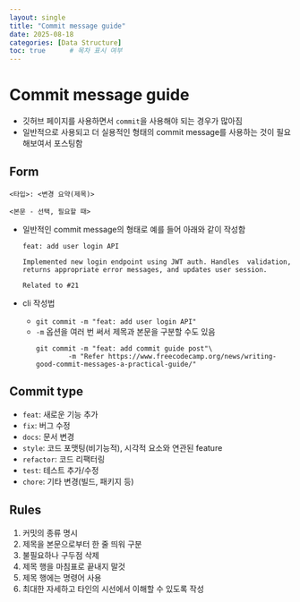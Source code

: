 ```yaml
---
layout: single
title: "Commit message guide"
date: 2025-08-18
categories: [Data Structure]
toc: true      # 목차 표시 여부
---
```


# Commit message guide
- 깃허브 페이지를 사용하면서 `commit`을 사용해야 되는 경우가 많아짐
- 일반적으로 사용되고 더 실용적인 형태의 commit message를 사용하는 것이 필요해보여서 포스팅함

## Form
```
<타입>: <변경 요약(제목)>

<본문 - 선택, 필요할 때>
```
- 일반적인 commit message의 형태로 예를 들어 아래와 같이 작성함

    ```
    feat: add user login API

    Implemented new login endpoint using JWT auth. Handles  validation,
    returns appropriate error messages, and updates user session.

    Related to #21
    ```
- cli 작성법
    - `git commit -m "feat: add user login API"`
    - `-m` 옵션을 여러 번 써서 제목과 본문을 구분할 수도 있음
        ```
        git commit -m "feat: add commit guide post"\
                -m "Refer https://www.freecodecamp.org/news/writing-good-commit-messages-a-practical-guide/"
        ```

## Commit type
- `feat`: 새로운 기능 추가
- `fix`: 버그 수정
- `docs`: 문서 변경
- `style`: 코드 포맷팅(비기능적), 시각적 요소와 연관된 feature
- `refactor`: 코드 리팩터링
- `test`: 테스트 추가/수정
- `chore`: 기타 변경(빌드, 패키지 등)

## Rules
1. 커밋의 종류 명시
2. 제목을 본문으로부터 한 줄 띄워 구분
3. 불필요하나 구두점 삭제
4. 제목 행을 마침표로 끝내지 말것
5. 제목 행에는 명령어 사용
6. 최대한 자세하고 타인의 시선에서 이해할 수 있도록 작성